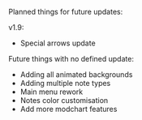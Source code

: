 Planned things for future updates:

v1.9:
- Special arrows update

Future things with no defined update:
  - Adding all animated backgrounds
  - Adding multiple note types
  - Main menu rework
  - Notes color customisation
  - Add more modchart features
